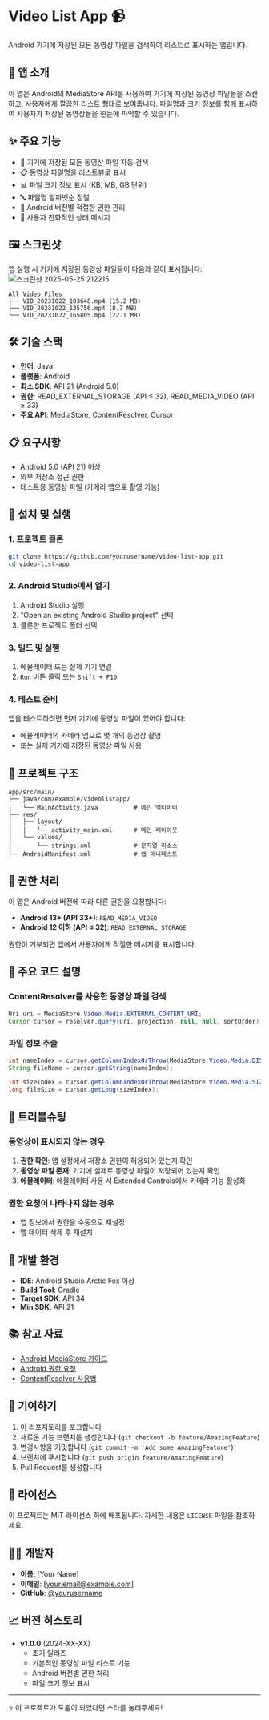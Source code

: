 # Video List App 📹

Android 기기에 저장된 모든 동영상 파일을 검색하여 리스트로 표시하는 앱입니다.

## 📱 앱 소개

이 앱은 Android의 MediaStore API를 사용하여 기기에 저장된 동영상 파일들을 스캔하고, 사용자에게 깔끔한 리스트 형태로 보여줍니다. 파일명과 크기 정보를 함께 표시하여 사용자가 저장된 동영상들을 한눈에 파악할 수 있습니다.

## ✨ 주요 기능

- 📂 기기에 저장된 모든 동영상 파일 자동 검색
- 📋 동영상 파일명을 리스트뷰로 표시
- 📊 파일 크기 정보 표시 (KB, MB, GB 단위)
- 🔤 파일명 알파벳순 정렬
- 🔐 Android 버전별 적절한 권한 관리
- 💬 사용자 친화적인 상태 메시지

## 🖼️ 스크린샷

앱 실행 시 기기에 저장된 동영상 파일들이 다음과 같이 표시됩니다:
![스크린샷 2025-05-25 212215](https://github.com/user-attachments/assets/55838848-f008-4013-ad1a-290da205b5c1)

```
All Video Files
├── VID_20231022_103648.mp4 (15.2 MB)
├── VID_20231022_135756.mp4 (8.7 MB)
└── VID_20231022_165805.mp4 (22.1 MB)
```

## 🛠️ 기술 스택

- **언어**: Java
- **플랫폼**: Android
- **최소 SDK**: API 21 (Android 5.0)
- **권한**: READ_EXTERNAL_STORAGE (API ≤ 32), READ_MEDIA_VIDEO (API ≥ 33)
- **주요 API**: MediaStore, ContentResolver, Cursor

## 📋 요구사항

- Android 5.0 (API 21) 이상
- 외부 저장소 접근 권한
- 테스트용 동영상 파일 (카메라 앱으로 촬영 가능)

## 🚀 설치 및 실행

### 1. 프로젝트 클론
```bash
git clone https://github.com/yourusername/video-list-app.git
cd video-list-app
```

### 2. Android Studio에서 열기
1. Android Studio 실행
2. "Open an existing Android Studio project" 선택
3. 클론한 프로젝트 폴더 선택

### 3. 빌드 및 실행
1. 에뮬레이터 또는 실제 기기 연결
2. `Run` 버튼 클릭 또는 `Shift + F10`

### 4. 테스트 준비
앱을 테스트하려면 먼저 기기에 동영상 파일이 있어야 합니다:
- 에뮬레이터의 카메라 앱으로 몇 개의 동영상 촬영
- 또는 실제 기기에 저장된 동영상 파일 사용

## 📁 프로젝트 구조

```
app/src/main/
├── java/com/example/videolistapp/
│   └── MainActivity.java          # 메인 액티비티
├── res/
│   ├── layout/
│   │   └── activity_main.xml      # 메인 레이아웃
│   └── values/
│       └── strings.xml            # 문자열 리소스
└── AndroidManifest.xml            # 앱 매니페스트
```

## 🔐 권한 처리

이 앱은 Android 버전에 따라 다른 권한을 요청합니다:

- **Android 13+ (API 33+)**: `READ_MEDIA_VIDEO`
- **Android 12 이하 (API ≤ 32)**: `READ_EXTERNAL_STORAGE`

권한이 거부되면 앱에서 사용자에게 적절한 메시지를 표시합니다.

## 📝 주요 코드 설명

### ContentResolver를 사용한 동영상 파일 검색
```java
Uri uri = MediaStore.Video.Media.EXTERNAL_CONTENT_URI;
Cursor cursor = resolver.query(uri, projection, null, null, sortOrder);
```

### 파일 정보 추출
```java
int nameIndex = cursor.getColumnIndexOrThrow(MediaStore.Video.Media.DISPLAY_NAME);
String fileName = cursor.getString(nameIndex);

int sizeIndex = cursor.getColumnIndexOrThrow(MediaStore.Video.Media.SIZE);
long fileSize = cursor.getLong(sizeIndex);
```

## 🐛 트러블슈팅

### 동영상이 표시되지 않는 경우
1. **권한 확인**: 앱 설정에서 저장소 권한이 허용되어 있는지 확인
2. **동영상 파일 존재**: 기기에 실제로 동영상 파일이 저장되어 있는지 확인
3. **에뮬레이터**: 에뮬레이터 사용 시 Extended Controls에서 카메라 기능 활성화

### 권한 요청이 나타나지 않는 경우
- 앱 정보에서 권한을 수동으로 재설정
- 앱 데이터 삭제 후 재설치

## 🔧 개발 환경

- **IDE**: Android Studio Arctic Fox 이상
- **Build Tool**: Gradle
- **Target SDK**: API 34
- **Min SDK**: API 21

## 📚 참고 자료

- [Android MediaStore 가이드](https://developer.android.com/training/data-storage/shared/media)
- [Android 권한 요청](https://developer.android.com/training/permissions/requesting)
- [ContentResolver 사용법](https://developer.android.com/reference/android/content/ContentResolver)

## 🤝 기여하기

1. 이 리포지토리를 포크합니다
2. 새로운 기능 브랜치를 생성합니다 (`git checkout -b feature/AmazingFeature`)
3. 변경사항을 커밋합니다 (`git commit -m 'Add some AmazingFeature'`)
4. 브랜치에 푸시합니다 (`git push origin feature/AmazingFeature`)
5. Pull Request를 생성합니다

## 📄 라이선스

이 프로젝트는 MIT 라이선스 하에 배포됩니다. 자세한 내용은 `LICENSE` 파일을 참조하세요.

## 👨‍💻 개발자

- **이름**: [Your Name]
- **이메일**: [your.email@example.com]
- **GitHub**: [@yourusername](https://github.com/yourusername)

## 📈 버전 히스토리

- **v1.0.0** (2024-XX-XX)
  - 초기 릴리즈
  - 기본적인 동영상 파일 리스트 기능
  - Android 버전별 권한 처리
  - 파일 크기 정보 표시

---

⭐ 이 프로젝트가 도움이 되었다면 스타를 눌러주세요!
